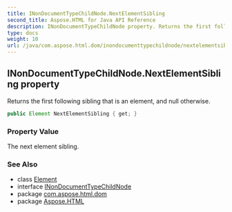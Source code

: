 ```yaml
---
title: INonDocumentTypeChildNode.NextElementSibling
second_title: Aspose.HTML for Java API Reference
description: INonDocumentTypeChildNode property. Returns the first following sibling that is an element and null otherwise
type: docs
weight: 10
url: /java/com.aspose.html.dom/inondocumenttypechildnode/nextelementsibling/
---
```

## INonDocumentTypeChildNode.NextElementSibling property

Returns the first following sibling that is an element, and null otherwise.

```java
public Element NextElementSibling { get; }
```

### Property Value

The next element sibling.

### See Also

* class [Element](../../element/)
* interface [INonDocumentTypeChildNode](../)
* package [com.aspose.html.dom](../../inondocumenttypechildnode/)
* package [Aspose.HTML](../../../)
